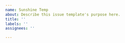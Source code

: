 ```yaml
---
name: Sunshine Temp
about: Describe this issue template's purpose here.
title: ''
labels: ''
assignees: ''

---
```




